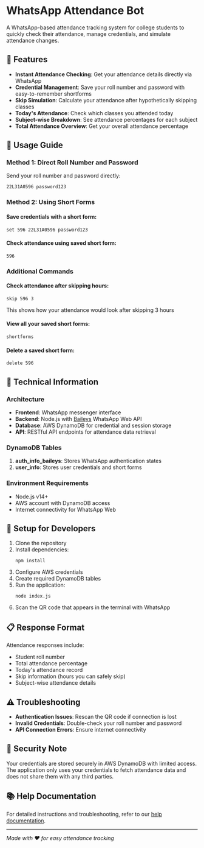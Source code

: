 
# WhatsApp Attendance Bot

A WhatsApp-based attendance tracking system for college students to quickly check their attendance, manage credentials, and simulate attendance changes.

## 🌟 Features

- **Instant Attendance Checking**: Get your attendance details directly via WhatsApp
- **Credential Management**: Save your roll number and password with easy-to-remember shortforms
- **Skip Simulation**: Calculate your attendance after hypothetically skipping classes
- **Today's Attendance**: Check which classes you attended today
- **Subject-wise Breakdown**: See attendance percentages for each subject
- **Total Attendance Overview**: Get your overall attendance percentage

## 📱 Usage Guide

### Method 1: Direct Roll Number and Password

Send your roll number and password directly:
```
22L31A0596 password123
```

### Method 2: Using Short Forms

#### Save credentials with a short form:
```
set 596 22L31A0596 password123
```

#### Check attendance using saved short form:
```
596
```

### Additional Commands

#### Check attendance after skipping hours:
```
skip 596 3
```
This shows how your attendance would look after skipping 3 hours

#### View all your saved short forms:
```
shortforms
```

#### Delete a saved short form:
```
delete 596
```

## 💾 Technical Information

### Architecture

- **Frontend**: WhatsApp messenger interface
- **Backend**: Node.js with [Baileys](https://github.com/WhiskeySockets/Baileys) WhatsApp Web API
- **Database**: AWS DynamoDB for credential and session storage
- **API**: RESTful API endpoints for attendance data retrieval

### DynamoDB Tables

1. **auth_info_baileys**: Stores WhatsApp authentication states
2. **user_info**: Stores user credentials and short forms

### Environment Requirements

- Node.js v14+
- AWS account with DynamoDB access
- Internet connectivity for WhatsApp Web

## 🔧 Setup for Developers

1. Clone the repository
2. Install dependencies:
   ```
   npm install
   ```
3. Configure AWS credentials
4. Create required DynamoDB tables
5. Run the application:
   ```
   node index.js
   ```
6. Scan the QR code that appears in the terminal with WhatsApp

## 📋 Response Format

Attendance responses include:
- Student roll number
- Total attendance percentage
- Today's attendance record
- Skip information (hours you can safely skip)
- Subject-wise attendance details

## ⚠️ Troubleshooting

- **Authentication Issues**: Rescan the QR code if connection is lost
- **Invalid Credentials**: Double-check your roll number and password
- **API Connection Errors**: Ensure internet connectivity

## 🔐 Security Note

Your credentials are stored securely in AWS DynamoDB with limited access. The application only uses your credentials to fetch attendance data and does not share them with any third parties.

## 📚 Help Documentation

For detailed instructions and troubleshooting, refer to our [help documentation](https://docs.google.com/document/d/185hlWtDBe9BICEBXIqC2EsRZV0N_uBRgdiAjP0Zo2YE/edit?usp=sharing).

---

*Made with ❤️ for easy attendance tracking*
#
